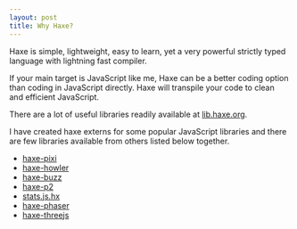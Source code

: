 ```yaml
---
layout: post
title: Why Haxe?
---
```


Haxe is simple, lightweight, easy to learn, yet a very powerful strictly typed language with lightning fast compiler.

If your main target is JavaScript like me, Haxe can be a better coding option than coding in JavaScript directly. Haxe will transpile your code to clean and efficient JavaScript.

There are a lot of useful libraries readily available at [lib.haxe.org](http://lib.haxe.org).

I have created haxe externs for some popular JavaScript libraries and there are few libraries available from others listed below together.

- [haxe-pixi](https://github.com/adireddy/haxe-pixi)
- [haxe-howler](https://github.com/adireddy/haxe-howler)
- [haxe-buzz](https://github.com/adireddy/haxe-buzz)
- [haxe-p2](https://github.com/adireddy/haxe-p2)
- [stats.js.hx](https://github.com/luizbills/stats.js.hx)
- [haxe-phaser](https://github.com/Blank101/haxe-phaser)
- [haxe-threejs](https://github.com/adireddy/haxe-threejs)